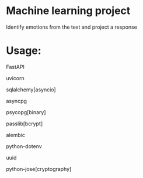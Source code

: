 # Machine learning project

Identify emotions from the text and project a response


# Usage:
  FastAPI
  
  uvicorn
  
  sqlalchemy[asyncio]
  
  asyncpg
  
  psycopg[binary]
  
  passlib[bcrypt]
  
  alembic
  
  python-dotenv
  
  uuid
  
  python-jose[cryptography]
